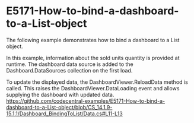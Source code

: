 <h1>E5171-How-to-bind-a-dashboard-to-a-List-object</h1>
The following example demonstrates how to bind a dashboard to a List object.

In this example, information about the sold units quantity is provided at runtime. The dashboard data source is added to the Dashboard.DataSources collection on the first load.

To update the displayed data, the DashboardViewer.ReloadData method is called. This raises the DashboardViewer.DataLoading event and allows supplying the dashboard with updated data.
https://github.com/codecentral-examples/E5171-How-to-bind-a-dashboard-to-a-List-object/blob/CS_14.1.9-15.1.1/Dashboard_BindingToList/Data.cs#L11-L13
